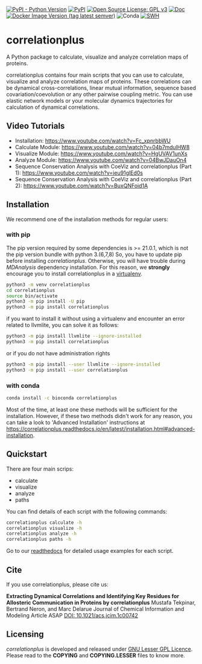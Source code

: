 [![PyPI - Python Version](https://img.shields.io/pypi/pyversions/correlationplus)](https://pypi.org/project/correlationplus/)
[![PyPI](https://img.shields.io/pypi/v/correlationplus)](https://pypi.org/project/correlationplus/)
[![Open Source License: GPL v3](https://img.shields.io/badge/License-LGPLv3-blue.svg)](https://opensource.org/licenses/LGPL-3.0)
[![Doc](https://readthedocs.org/projects/correlationplus/badge/?version=latest)](http://correlationplus.readthedocs.org/en/latest/#)
[![Docker Image Version (tag latest semver)](https://img.shields.io/docker/v/structuraldynamicslab/correlationplus/latest)](https://hub.docker.com/repository/docker/structuraldynamicslab/correlationplus)
![Conda](https://img.shields.io/conda/pn/bioconda/correlationplus)
[![SWH](https://archive.softwareheritage.org/badge/origin/https://github.com/tekpinar/correlationplus/)](https://archive.softwareheritage.org/browse/origin/?origin_url=https://github.com/tekpinar/correlationplus)

# correlationplus

A Python package to calculate, visualize and analyze correlation maps of proteins.

correlationplus contains four main scripts that you can use to calculate, visualize
and analyze correlation maps of proteins. 
These correlations can be dynamical cross-correlations, linear mutual
information, sequence based covariation/coevolution or any other pairwise coupling metric. 
You can use elastic network models or your molecular dynamics trajectories for calculation 
of dynamical correlations.  

## Video Tutorials
* Installation: https://www.youtube.com/watch?v=Fc_xpnrbbWU
* Calculate Module: https://www.youtube.com/watch?v=04b7mdulHW8
* Visualize Module: https://www.youtube.com/watch?v=HgUVAV1unXs
* Analyze Module: https://www.youtube.com/watch?v=04BwJDauOn4
* Sequence Conservation Analysis with CoeViz and correlationplus (Part 1): https://www.youtube.com/watch?v=ieu91glEd0s
* Sequence Conservation Analysis with CoeViz and correlationplus (Part 2): https://www.youtube.com/watch?v=BuxQNFoid1A

## Installation

We recommend one of the installation methods for regular users:


### with pip

The pip version required by some dependencies is >= 21.0.1, which is not the pip version bundle with python 3.(6,7,8)
So, you have to update pip before installing *correlationplus*. Otherwise, you will have trouble during *MDAnalysis* dependency installation.
For this reason, we **strongly** encourage you to install correlationplus in a [virtualenv](https://virtualenv.pypa.io/en/latest/).

```bash
python3 -m venv correlationplus
cd correlationplus
source bin/activate
python3 -m pip install -U pip
python3 -m pip install correlationplus
```

if you want to install it without using a virtualenv
and encounter an error related to llvmlite, you can
solve it as follows:
```bash
python3 -m pip install llvmlite --ignore-installed
python3 -m pip install correlationplus
```

or if you do not have administration rights
```bash
python3 -m pip install --user llvmlite --ignore-installed
python3 -m pip install --user correlationplus
```

### with conda
```bash
conda install -c bioconda correlationplus

```

Most of the time, at least one these methods will be sufficient for the installation.
However, if these two methods didn't work for any reason, you can take a look 
to 'Advanced Installation' instructions at
https://correlationplus.readthedocs.io/en/latest/installation.html#advanced-installation.


## Quickstart
There are four main scrips: 
* calculate
* visualize
* analyze
* paths

You can find details of each script with the following commands:

```bash
correlationplus calculate -h
correlationplus visualize -h
correlationplus analyze -h
correlationplus paths -h
```

Go to our [readthedocs](https://correlationplus.readthedocs.io/en/latest/quickstart.html) for 
detailed usage examples for each script.

## Cite
If you use correlationplus, please cite us:

**Extracting Dynamical Correlations and Identifying Key Residues for Allosteric Communication in Proteins by correlationplus**
Mustafa Tekpinar, Bertrand Neron, and Marc Delarue
Journal of Chemical Information and Modeling Article ASAP
[DOI: 10.1021/acs.jcim.1c00742](https://pubs.acs.org/doi/10.1021/acs.jcim.1c00742)


## Licensing

*correlationplus* is developed and released under [GNU Lesser GPL Licence](https://www.gnu.org/licenses/lgpl-3.0.en.html). 
Please read to the **COPYING** and **COPYING.LESSER** files to know more. 
